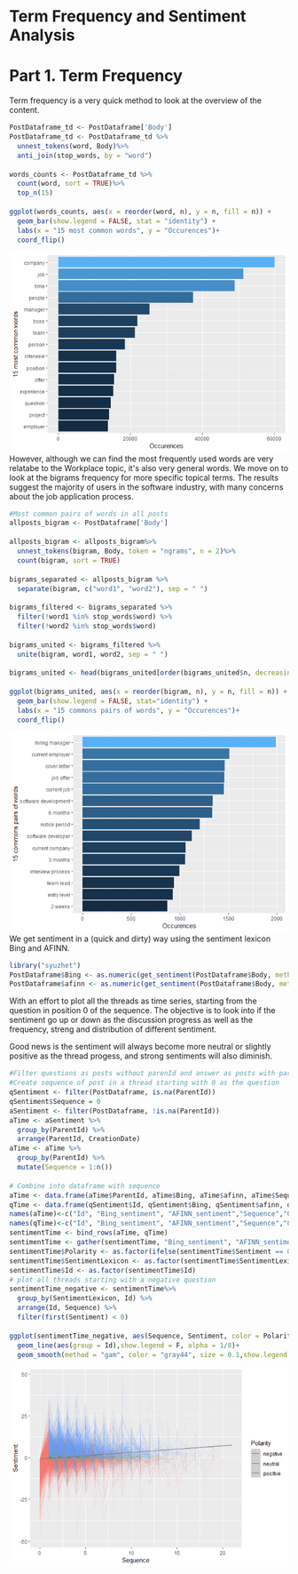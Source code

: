 Term Frequency and Sentiment Analysis
================

Part 1. Term Frequency
======================

Term frequency is a very quick method to look at the overview of the content.

``` r
PostDataframe_td <- PostDataframe['Body']
PostDataframe_td <- PostDataframe_td %>%
  unnest_tokens(word, Body)%>%
  anti_join(stop_words, by = "word")

words_counts <- PostDataframe_td %>% 
  count(word, sort = TRUE)%>% 
  top_n(15)

ggplot(words_counts, aes(x = reorder(word, n), y = n, fill = n)) +
  geom_bar(show.legend = FALSE, stat = "identity") +
  labs(x = "15 most common words", y = "Occurences")+
  coord_flip()
```

![](TermFrequency_Sentiment_files/figure-markdown_github/wordFreq-1.png)   
However, although we can find the most frequently used words are very relatabe to the Workplace topic, it's also very general words. We move on to look at the bigrams frequency for more specific topical terms. The results suggest the majority of users in the software industry, with many concerns about the job application process.

``` r
#Most common pairs of words in all posts
allposts_bigram <- PostDataframe['Body'] 

allposts_bigram <- allposts_bigram%>%
  unnest_tokens(bigram, Body, token = "ngrams", n = 2)%>%
  count(bigram, sort = TRUE)

bigrams_separated <- allposts_bigram %>%
  separate(bigram, c("word1", "word2"), sep = " ")

bigrams_filtered <- bigrams_separated %>%
  filter(!word1 %in% stop_words$word) %>%
  filter(!word2 %in% stop_words$word)

bigrams_united <- bigrams_filtered %>%
  unite(bigram, word1, word2, sep = " ")

bigrams_united <- head(bigrams_united[order(bigrams_united$n, decreasing=TRUE), ], 15)

ggplot(bigrams_united, aes(x = reorder(bigram, n), y = n, fill = n)) +
  geom_bar(show.legend = FALSE, stat="identity") +
  labs(x = "15 commons pairs of words", y = "Occurences")+
  coord_flip()
```

![](TermFrequency_Sentiment_files/figure-markdown_github/bigramFreq-1.png)   
We get sentiment in a (quick and dirty) way using the sentiment lexicon Bing and AFINN.

``` r
library("syuzhet")
PostDataframe$Bing <- as.numeric(get_sentiment(PostDataframe$Body, method="bing"))
PostDataframe$afinn <- as.numeric(get_sentiment(PostDataframe$Body, method="afinn"))
```

With an effort to plot all the threads as time series, starting from the question in position 0 of the sequence. The objective is to look into if the sentiment go up or down as the discussion progress as well as the frequency, streng and distribution of different sentiment.

Good news is the sentiment will always become more neutral or slightly positive as the thread progess, and strong sentiments will also diminish.

``` r
#Filter questions as posts without parenId and answer as posts with parentId
#Create sequence of post in a thread starting with 0 as the question
qSentiment <- filter(PostDataframe, is.na(ParentId))
qSentiment$Sequence = 0
aSentiment <- filter(PostDataframe, !is.na(ParentId))
aTime <- aSentiment %>% 
  group_by(ParentId) %>% 
  arrange(ParentId, CreationDate)
aTime <- aTime %>% 
  group_by(ParentId) %>% 
  mutate(Sequence = 1:n())

# Combine into dataframe with sequence
aTime <- data.frame(aTime$ParentId, aTime$Bing, aTime$afinn, aTime$Sequence, aTime$CreationDate)
qTime <- data.frame(qSentiment$Id, qSentiment$Bing, qSentiment$afinn, qSentiment$Sequence, qSentiment$CreationDate)
names(aTime)<-c("Id", "Bing_sentiment", "AFINN_sentiment","Sequence","CreationDate")
names(qTime)<-c("Id", "Bing_sentiment", "AFINN_sentiment","Sequence","CreationDate")
sentimentTime <- bind_rows(aTime, qTime)
sentimentTime <- gather(sentimentTime, "Bing_sentiment", "AFINN_sentiment", key = "SentimentLexicon", value = "Sentiment")
sentimentTime$Polarity <- as.factor(ifelse(sentimentTime$Sentiment == 0, 'neutral',ifelse(sentimentTime$Sentiment < 0, "negative","positive")))
sentimentTime$SentimentLexicon <- as.factor(sentimentTime$SentimentLexicon)
sentimentTime$Id <- as.factor(sentimentTime$Id)
# plot all threads starting with a negative question
sentimentTime_negative <- sentimentTime%>% 
  group_by(SentimentLexicon, Id) %>% 
  arrange(Id, Sequence) %>% 
  filter(first(Sentiment) < 0)

ggplot(sentimentTime_negative, aes(Sequence, Sentiment, color = Polarity)) +
  geom_line(aes(group = Id),show.legend = F, alpha = 1/8)+
  geom_smooth(method = "gam", color = "gray44", size = 0.1,show.legend =T)
```

![](TermFrequency_Sentiment_files/figure-markdown_github/Shinyapps-1.png)
